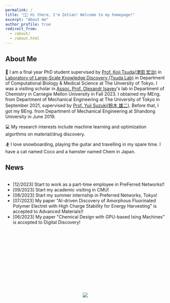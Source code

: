 ```yaml
---
permalink: /
title: "👋🏻 Hi there, I'm Zetian! Welcome to my homepage!"
excerpt: "About me"
author_profile: true
redirect_from: 
  - /about/
  - /about.html
---
```


## About Me

🏫 I am a final year PhD student supervised by [Prof. Koji Tsuda(津田 宏治)](https://scholar.google.com/citations?user=HvVqBmkAAAAJ&hl=en) in [Laboratory of Large-Scale Knowledge Discovery (Tsuda Lab)](https://www.tsudalab.org/en/) in Department of Computational Biology & Medical Science at The Unversity of Tokyo. I was a visiting scholar in [Assoc. Prof. Olexandr Isayev](https://scholar.google.com/citations?user=7ICaR4EAAAAJ&hl=en)'s lab in Department of Chemistry in Carnegie Mellon University in Fall 2023. I obtained my MEng. from Department of Mechanical Engineering at The University of Tokyo in September 2021, supervised by [Prof. Yuji Suzuki(鈴木 雄二)](http://www.mesl.t.u-tokyo.ac.jp/users/ysuzuki/). Before that, I got my BEng. from Department of Mechanical Engineering at Shandong University in June 2019.

<!-- <div align="right">
  <img  width="200" src="/images/coco.jpg">
  <center>Coco!!</center>
</div> -->
💻 My research interests include machine learning and optimization algorthms on material/drug discovery.

🏂 I love snowboarding, playing the guitar and travelling in my spare time. I have a cat named Coco and a hamster named Chem in Japan.

## News

<div style="height: 300px; overflow: auto;">
  <ul>
    <li>[12/2023] Start to work as a part-time employee in PreFerred Networks!!</li>
    <li>[09/2023] Start my academic visiting in CMU!</li>
    <li>[08/2023] Start my summer internship in Preferred Networks, Tokyo!</li>
    <li>[07/2023] My paper "AI-driven Discovery of Amorphous Fluorinated Polymer Electret with High Charge Stability for Energy Harvesting" is accepted to Advanced Materials!!</li>
    <li>[06/2023] My paper "Chemical Design with GPU-based Ising Machines" is accepted to Digital Discovery!</li>
  </ul>
</div>


<br/><br/>

<center><a href='https://clustrmaps.com/site/1bx9c'  title='Visit tracker'><img src='//clustrmaps.com/map_v2.png?cl=6dc8ed&w=360&t=tt&d=i0zjqmRpUxltptYkoIylkMNze_2JWFqKszK7wGhl9cQ&co=ffffff&ct=808080'/></a><center>